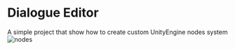 # Dialogue Editor
A simple project that show how to create custom UnityEngine nodes system
![nodes](https://github.com/MateuszJot/dialogue-editor/assets/67312038/34069cfc-6059-4c87-bf5d-67f4175fc7fc)
